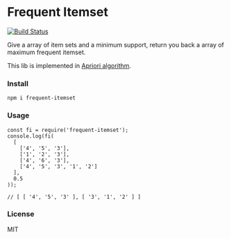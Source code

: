 # Frequent Itemset

[![Build Status](https://travis-ci.org/CCharlieLi/frequent-itemset.svg?branch=master)](https://travis-ci.org/CCharlieLi/frequent-itemset)

Give a array of item sets and a minimum support, return you back a array of maximum frequent itemset.

This lib is implemented in [Apriori algorithm](https://en.wikipedia.org/wiki/Apriori_algorithm). 

### Install

```
npm i frequent-itemset
```

### Usage

```
const fi = require('frequent-itemset');
console.log(fi(
  [
    ['4', '5', '3'],
    ['1', '2', '3'],
    ['4', '6', '3'],
    ['4', '5', '3', '1', '2']
  ],
  0.5
));

// [ [ '4', '5', '3' ], [ '3', '1', '2' ] ]

```

### License

MIT
